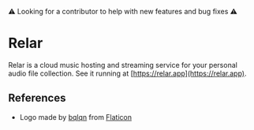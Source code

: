⚠ Looking for a contributor to help with new features and bug fixes ⚠

# Relar

Relar is a cloud music hosting and streaming service for your personal audio file collection. See it running at [https://relar.app](https://relar.app).

<!-- TODO link to wiki -->

## References

- Logo made by [bqlqn](https://www.flaticon.com/authors/bqlqn) from [Flaticon](https://www.flaticon.com)
